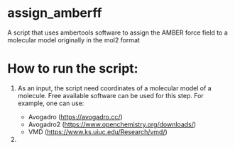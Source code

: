 # assign_amberff
A script that uses ambertools software to assign the AMBER force field to a molecular model originally in the mol2 format

# How to run the script:
1. As an input, the script need coordinates of a molecular model of a molecule. Free available software can be used for this step. For example, one can use:
    - Avogadro    (https://avogadro.cc/)
    - Avogadro2   (https://www.openchemistry.org/downloads/)
    - VMD         (https://www.ks.uiuc.edu/Research/vmd/)
 
2.   

